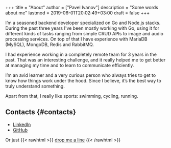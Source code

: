 +++
title = "About"
author = ["Pavel Ivanov"]
description = "Some words about me"
lastmod = 2019-06-01T20:02:49+03:00
draft = false
+++

I’m a seasoned backend developer specialized on Go and Node.js stacks. During the past three years I've been mostly
working with Go, using it for different kinds of tasks ranging from simple CRUD APIs to image and audio processing
services. On top of that I have experience with MariaDB (MySQL), MongoDB, Redis and RabbitMQ.

I had experience working in a completely remote team for 3 years in the past. That was an interesting challenge, and it
really helped me to get better at managing my time and to learn to communicate efficiently.

I’m an avid learner and a very curious person who always tries to get to know how things work under the hood. Since I
believe, it’s the best way to truly understand something.

Apart from that, I really like sports: swimming, cycling, running.

## Contacts {#contacts}

-   [LinkedIn](https://www.linkedin.com/in/ivpavig)
-   [GitHub](https://github.com/schfkt)

Or just {{< rawhtml >}}
<a class="plausible-event-name=Email+Clicked" href="mailto:{{< param Email >}}">drop me a line</a>
{{< /rawhtml >}}
